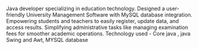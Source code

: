 Java developer specializing in education technology. Designed a user-friendly University Management Software with MySQL database integration. Empowering students and teachers to easily register, update data, and access results. Simplifying administrative tasks like managing examination fees for smoother academic operations. 
Technology used - Core java , java Swing and Awt, MYSQL database 
